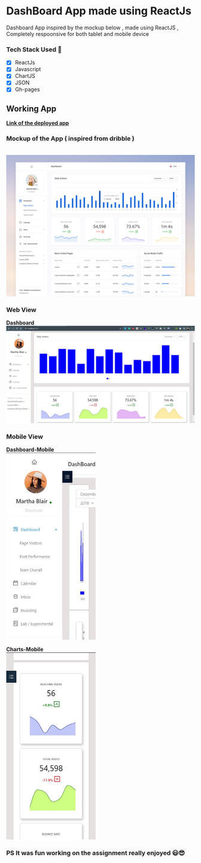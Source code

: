 # DashBoard App made using ReactJs 

Dashboard App inspired by the mockup below , made using ReactJS , Completely respoonsive for both tablet and mobile device

### Tech Stack Used :muscle:
- [x] ReactJs 
- [x] Javascript
- [x] ChartJS
- [x] JSON
- [x] Gh-pages

## Working App
<a href="https://avijeetpandey.github.io/dashboard"> **Link of the deployed app** </a>  

### Mockup of the App ( inspired from dribble )
<br>
<img src="./design/web_dashboard.png"  />

### Web View 
**Dashboard**<br>
<img src="./screenshots/home.jpg" />
<br>

### Mobile View
**Dashboard-Mobile**<br>
<img src="./screenshots/mobile1.jpg" height="500" />
<br>

**Charts-Mobile**<br>
<img src="./screenshots/mobile2.jpg" height="500"/>
<br>

### PS It was fun working on the assignment really enjoyed 😃😎